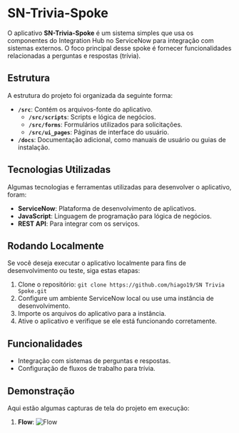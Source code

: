 # SN-Trivia-Spoke

O aplicativo **SN-Trivia-Spoke** é um sistema simples que usa os componentes do Integration Hub no ServiceNow para integração com sistemas externos. O foco principal desse spoke é fornecer funcionalidades relacionadas a perguntas e respostas (trívia).

## Estrutura

A estrutura do projeto foi organizada da seguinte forma:

- **`/src`**: Contém os arquivos-fonte do aplicativo.
  - **`/src/scripts`**: Scripts e lógica de negócios.
  - **`/src/forms`**: Formulários utilizados para solicitações.
  - **`/src/ui_pages`**: Páginas de interface do usuário.
- **`/docs`**: Documentação adicional, como manuais de usuário ou guias de instalação.

## Tecnologias Utilizadas

Algumas tecnologias e ferramentas utilizadas para desenvolver o aplicativo, foram:
- **ServiceNow**: Plataforma de desenvolvimento de aplicativos.
- **JavaScript**: Linguagem de programação para lógica de negócios.
- **REST API**: Para integrar com os serviços.

## Rodando Localmente

Se você deseja executar o aplicativo localmente para fins de desenvolvimento ou teste, siga estas etapas:
1. Clone o repositório: `git clone https://github.com/hiago19/SN Trivia Spoke.git`
2. Configure um ambiente ServiceNow local ou use uma instância de desenvolvimento.
3. Importe os arquivos do aplicativo para a instância.
4. Ative o aplicativo e verifique se ele está funcionando corretamente.

## Funcionalidades

- Integração com sistemas de perguntas e respostas.
- Configuração de fluxos de trabalho para trívia.

## Demonstração

Aqui estão algumas capturas de tela do projeto em execução:

1. **Flow**:
   ![Flow](https://github.com/hiago19/SN-Trivia-Spoke/assets/81202387/a0110c7f-0257-4345-a45a-ac468e9b81b1)
